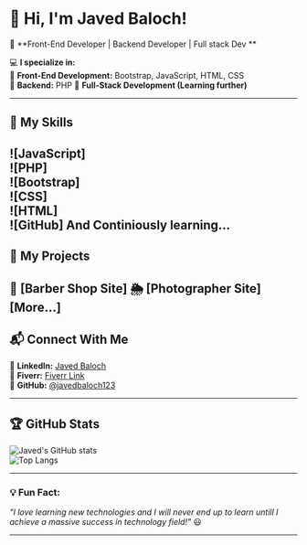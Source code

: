 # 👋 Hi, I'm Javed Baloch!  
🚀 **Front-End Developer | Backend Developer  | Full stack Dev **  

💻 **I specialize in:**  
🔹 **Front-End Development:** Bootstrap, JavaScript, HTML, CSS  
🔹 **Backend:** PHP
🔹 **Full-Stack Development (Learning further)**  

---

## 🌟 **My Skills**  
![JavaScript]  
![PHP]  
![Bootstrap]  
![CSS]  
![HTML]  
![GitHub]
And Continiously learning...
---

## 📂 **My Projects**  
🚀 [Barber Shop Site]
🌦️ [Photographer Site]  
    [More...]
---

## 📬 **Connect With Me**  
🔹 **LinkedIn:** [Javed Baloch](https://www.linkedin.com/in/javedbaloch/)  
🔹 **Fiverr:** [Fiverr Link](https://www.fiverr.com/)  
🔹 **GitHub:** [@javedbaloch123](https://github.com/javedbaloch123)  

---

## 🏆 **GitHub Stats**  
![Javed's GitHub stats](https://github-readme-stats.vercel.app/api?username=javedbaloch123&show_icons=true&theme=radical)  
![Top Langs](https://github-readme-stats.vercel.app/api/top-langs/?username=javedbaloch123&layout=compact&theme=radical)  

---

### **💡 Fun Fact:**  
_"I love learning new technologies and I will never end up to learn untill I achieve a massive success in technology field!"_ 😃  

---
 
